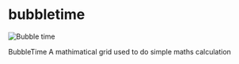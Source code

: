 # bubbletime


![Bubble time](https://github.com/Rediet8abere/projectname/bubbletime/master/static/img/Screen%20Shot%202020-01-10%20at%201.41.57%20PM.png)

BubbleTime
A mathimatical grid used to do simple maths calculation 
